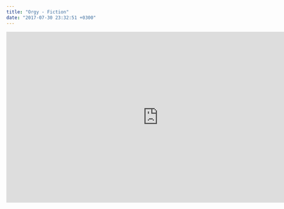 ```yaml
---
title: "Orgy - Fiction"
date: "2017-07-30 23:32:51 +0300"
---
```


<iframe allowfullscreen="" frameborder="0" height="450" loading="lazy" src="https://www.youtube.com/embed/NczLNctogZk?feature=oembed" width="800"></iframe>
